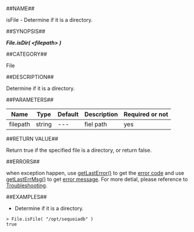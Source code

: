 
##NAME##

isFile - Determine if it is a directory.

##SYNOPSIS##

***File.isDir( \<filepath\> )***

##CATEGORY##

File

##DESCRIPTION##

Determine if it is a directory.

##PARAMETERS##

| Name     | Type     | Default | Description | Required or not |
| -------- | -------- | ------- | ----------- | --------------- |
| filepath | string   | ---     | fiel path   | yes             |

##RETURN VALUE##

Return true if the specified file is a directory, or return false.

##ERRORS##

when exception happen, use [getLastError()](manual/Manual/Sequoiadb_command/Global/getLastError.md) to get the [error code](manual/Manual/Sequoiadb_error_code.md)  and use [getLastErrMsg()](manual/Manual/Sequoiadb_command/Global/getLastErrMsg.md) to get [error message](manual/Manual/Sequoiadb_command/Global/getLastErrMsg.md). For more detial, please  reference to [Troubleshooting](manual/FAQ/faq_sdb.md).

##EXAMPLES##

* Determine if it is a directory.

```lang-javascript
> File.isFile( "/opt/sequoiadb" )
true
```
